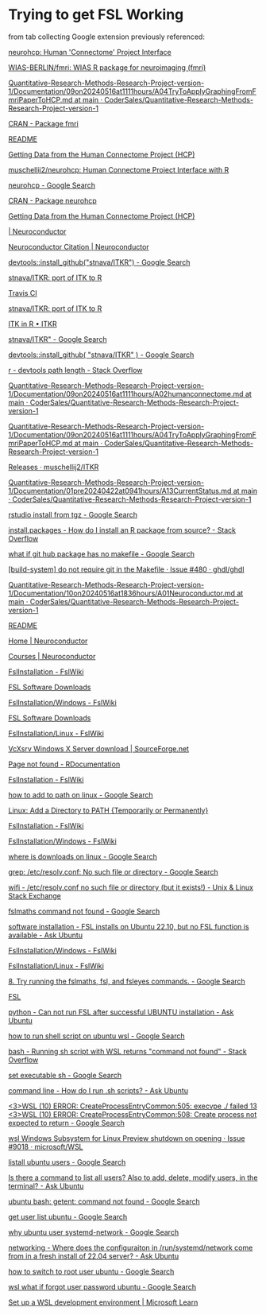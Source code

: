 # Trying to get FSL Working

from tab collecting Google extension previously referenced:

[neurohcp: Human 'Connectome' Project Interface](https://cran.r-project.org/web/packages/neurohcp/neurohcp.pdf)

[WIAS-BERLIN/fmri: WIAS R package for neuroimaging (fmri)](https://github.com/WIAS-BERLIN/fmri)

[Quantitative-Research-Methods-Research-Project-version-1/Documentation/09on20240516at1111hours/A04TryToApplyGraphingFromFmriPaperToHCP.md at main · CoderSales/Quantitative-Research-Methods-Research-Project-version-1](https://github.com/CoderSales/Quantitative-Research-Methods-Research-Project-version-1/blob/main/Documentation/09on20240516at1111hours/A04TryToApplyGraphingFromFmriPaperToHCP.md)

[CRAN - Package fmri](https://cran.r-project.org/web/packages/fmri/index.html)

[README](https://cran.r-project.org/web/packages/aws.s3/readme/README.html)

[Getting Data from the Human Connectome Project (HCP)](https://cran.r-project.org/web/packages/neurohcp/vignettes/hcp.html)

[muschellij2/neurohcp: Human Connectome Project Interface with R](https://github.com/muschellij2/neurohcp)

[neurohcp - Google Search](https://www.google.com/search?newwindow=1&sca_esv=b963f0a8f38f637d&sca_upv=1&sxsrf=ADLYWIL0TRi2hOpmkkOGTMU8NKwY4CCTwQ:1715879543364&q=neurohcp&source=lnms&uds=ADvngMiagu-u_us-qakgkk3F5NaujKJSFeva3uXol6jqQmiLVdL1iu-uXXiHBa0KEcz1tvxhsPnSuPmSSjO_iQ_B_yfk52_-UZNK9fz2-GljavDK9oYf6tOx2Viekj0ZiDdHTIyz2ykaY2eUcs12WqQ_A-tJ3YE-vnbVt7KAFoTKBiMGVSpHmg6hhNO2XHJE4j0NAgnE4Rlt10E94mCgQenkS4A9CnxlbfnKxT-_AdNNH9s3UaObc24x64GbR-iYQRjeBK6OeZLP&sa=X&ved=2ahUKEwit9KK11ZKGAxX6SkEAHRyuDUUQ0pQJegQIEhAB&biw=2048&bih=1044&dpr=1.88)

[CRAN - Package neurohcp](https://cran.r-project.org/web/packages/neurohcp/index.html)

[Getting Data from the Human Connectome Project (HCP)](https://cran.r-project.org/web/packages/neurohcp/vignettes/hcp.html)

[| Neuroconductor](https://neuroconductor.org/tutorials/install)

[Neuroconductor Citation | Neuroconductor](https://neuroconductor.org/cite)

[devtools::install_github("stnava/ITKR") - Google Search](https://www.google.com/search?q=devtools%3A%3Ainstall_github(%22stnava%2FITKR%22)&oq=devtools%3A%3Ainstall_github(%22stnava%2FITKR%22)&gs_lcrp=EgZjaHJvbWUyBggAEEUYOdIBBzg5NGowajeoAgCwAgA&sourceid=chrome&ie=UTF-8)

[stnava/ITKR: port of ITK to R](https://github.com/stnava/ITKR)

[Travis CI](https://app.travis-ci.com/github/muschellij2/ITKR/active-on-org)

[stnava/ITKR: port of ITK to R](https://github.com/stnava/ITKR)

[ITK in R • ITKR](https://stnava.github.io/ITKR/)

[stnava/ITKR" - Google Search](https://www.google.com/search?q=stnava%2FITKR%22&oq=stnava%2FITKR%22&gs_lcrp=EgZjaHJvbWUyBggAEEUYOTIKCAEQABiABBiiBDIGCAIQRRg60gEIMTQxNWowajeoAgCwAgA&sourceid=chrome&ie=UTF-8)

[devtools::install_github( "stnava/ITKR" ) - Google Search](https://www.google.com/search?q=devtools%3A%3Ainstall_github(+%22stnava%2FITKR%22+)&oq=devtools%3A%3Ainstall_github(+%22stnava%2FITKR%22+)&gs_lcrp=EgZjaHJvbWUyBggAEEUYOdIBCDIzMjZqMGo3qAIAsAIA&sourceid=chrome&ie=UTF-8)

[r - devtools path length - Stack Overflow](https://stackoverflow.com/questions/50486347/devtools-path-length)

[Quantitative-Research-Methods-Research-Project-version-1/Documentation/09on20240516at1111hours/A02humanconnectome.md at main · CoderSales/Quantitative-Research-Methods-Research-Project-version-1](https://github.com/CoderSales/Quantitative-Research-Methods-Research-Project-version-1/blob/main/Documentation/09on20240516at1111hours/A02humanconnectome.md)

[Quantitative-Research-Methods-Research-Project-version-1/Documentation/09on20240516at1111hours/A04TryToApplyGraphingFromFmriPaperToHCP.md at main · CoderSales/Quantitative-Research-Methods-Research-Project-version-1](https://github.com/CoderSales/Quantitative-Research-Methods-Research-Project-version-1/blob/main/Documentation/09on20240516at1111hours/A04TryToApplyGraphingFromFmriPaperToHCP.md)

[Releases · muschellij2/ITKR](https://github.com/muschellij2/ITKR/releases)

[Quantitative-Research-Methods-Research-Project-version-1/Documentation/01pre20240422at0941hours/A13CurrentStatus.md at main · CoderSales/Quantitative-Research-Methods-Research-Project-version-1](https://github.com/CoderSales/Quantitative-Research-Methods-Research-Project-version-1/blob/main/Documentation/01pre20240422at0941hours/A13CurrentStatus.md)

[rstudio install from tgz - Google Search](https://www.google.com/search?q=rstudio+install+from+tgz&oq=rstudio+install+from+tgz&gs_lcrp=EgZjaHJvbWUyBggAEEUYOTIKCAEQABiABBiiBDIKCAIQABiABBiiBDIKCAMQABiABBiiBNIBCDk4NThqMGo3qAIAsAIA&sourceid=chrome&ie=UTF-8)

[install.packages - How do I install an R package from source? - Stack Overflow](https://stackoverflow.com/questions/1474081/how-do-i-install-an-r-package-from-source)

[what if git hub package has no makefile - Google Search](https://www.google.com/search?q=what+if+git+hub+package+has+no+makefile&oq=what+if+git+hub+package+has+no+makefile&gs_lcrp=EgZjaHJvbWUyBggAEEUYOTIJCAEQIRgKGKABMgkIAhAhGAoYoAEyCQgDECEYChigAdIBCDgxODdqMGo3qAIAsAIA&sourceid=chrome&ie=UTF-8)

[[build-system] do not require git in the Makefile · Issue #480 · ghdl/ghdl](https://github.com/ghdl/ghdl/issues/480)

[Quantitative-Research-Methods-Research-Project-version-1/Documentation/10on20240516at1836hours/A01Neuroconductor.md at main · CoderSales/Quantitative-Research-Methods-Research-Project-version-1](https://github.com/CoderSales/Quantitative-Research-Methods-Research-Project-version-1/blob/main/Documentation/10on20240516at1836hours/A01Neuroconductor.md)

[README](https://cran.r-project.org/web/packages/aws.s3/readme/README.html)

[Home | Neuroconductor](https://neuroconductor.org/)

[Courses | Neuroconductor](https://neuroconductor.org/courses)

[FslInstallation - FslWiki](https://fsl.fmrib.ox.ac.uk/fsl/fslwiki/FslInstallation)

[FSL Software Downloads](https://fsl.fmrib.ox.ac.uk/fsldownloads_registration/download/fsl=14,o_s=31,d_type=release/)

[FslInstallation/Windows - FslWiki](https://fsl.fmrib.ox.ac.uk/fsl/fslwiki/FslInstallation/Windows)

[FSL Software Downloads](https://fsl.fmrib.ox.ac.uk/fsldownloads_registration/download/fsl=14,o_s=34,d_type=release/)

[FslInstallation/Linux - FslWiki](https://fsl.fmrib.ox.ac.uk/fsl/fslwiki/FslInstallation/Linux)

[VcXsrv Windows X Server download | SourceForge.net](https://sourceforge.net/projects/vcxsrv/)

[Page not found - RDocumentation](https://www.rdocumentation.org/packages/devtools/versions/2.4.5/topics/install_github)

[FslInstallation - FslWiki](https://fsl.fmrib.ox.ac.uk/fsl/fslwiki/FslInstallation)

[how to add to path on linux - Google Search](https://www.google.com/search?q=how+to+add+to+path+on+linux&oq=how+to+add+to+path+on+linux&gs_lcrp=EgZjaHJvbWUyCQgAEEUYORiABDIICAEQABgWGB4yCAgCEAAYFhgeMggIAxAAGBYYHjIICAQQABgWGB4yCAgFEAAYFhgeMggIBhAAGBYYHjIICAcQABgWGB4yCAgIEAAYFhgeMggICRAAGBYYHtIBCDQ5NTJqMGo3qAIAsAIA&sourceid=chrome&ie=UTF-8)

[Linux: Add a Directory to PATH {Temporarily or Permanently}](https://phoenixnap.com/kb/linux-add-to-path)

[FslInstallation - FslWiki](https://fsl.fmrib.ox.ac.uk/fsl/fslwiki/FslInstallation)

[FslInstallation/Windows - FslWiki](https://fsl.fmrib.ox.ac.uk/fsl/fslwiki/FslInstallation/Windows)

[where is downloads on linux - Google Search](https://www.google.com/search?q=where+is+downloads+on+linux&oq=where+is+downloads+on+linux&gs_lcrp=EgZjaHJvbWUyBggAEEUYOTIICAEQABgWGB4yCAgCEAAYFhgeMggIAxAAGBYYHjIICAQQABgWGB4yCAgFEAAYFhgeMggIBhAAGBYYHjINCAcQABiGAxiABBiKBTINCAgQABiGAxiABBiKBTIKCAkQABiABBiiBNIBCDg1NDNqMGo3qAIAsAIA&sourceid=chrome&ie=UTF-8)

[grep: /etc/resolv.conf: No such file or directory - Google Search](https://www.google.com/search?q=grep%3A+%2Fetc%2Fresolv.conf%3A+No+such+file+or+directory&oq=grep%3A+%2Fetc%2Fresolv.conf%3A+No+such+file+or+directory&gs_lcrp=EgZjaHJvbWUyBggAEEUYOTIGCAEQRRg60gEIMTM5NWowajeoAgCwAgA&sourceid=chrome&ie=UTF-8)

[wifi - /etc/resolv.conf no such file or directory (but it exists!) - Unix & Linux Stack Exchange](https://unix.stackexchange.com/questions/736897/etc-resolv-conf-no-such-file-or-directory-but-it-exists)

[fslmaths command not found - Google Search](https://www.google.com/search?q=fslmaths+command+not+found&oq=fslmaths+not+foun&gs_lcrp=EgZjaHJvbWUqCAgBEAAYFhgeMgYIABBFGDkyCAgBEAAYFhgeMggIAhAAGBYYHjINCAMQABiGAxiABBiKBdIBCDc1MDVqMGo3qAIAsAIA&sourceid=chrome&ie=UTF-8)

[software installation - FSL installs on Ubuntu 22.10, but no FSL function is available - Ask Ubuntu](https://askubuntu.com/questions/1438644/fsl-installs-on-ubuntu-22-10-but-no-fsl-function-is-available)

[FslInstallation/Windows - FslWiki](https://fsl.fmrib.ox.ac.uk/fsl/fslwiki/FslInstallation/Windows)

[FslInstallation/Linux - FslWiki](https://fsl.fmrib.ox.ac.uk/fsl/fslwiki/FslInstallation/Linux)

[8. Try running the fslmaths, fsl, and fsleyes commands. - Google Search](https://www.google.com/search?q=8.+Try+running+the+fslmaths%2C+fsl%2C+and+fsleyes+commands.&oq=8.+Try+running+the+fslmaths%2C+fsl%2C+and+fsleyes+commands.&gs_lcrp=EgZjaHJvbWUyBggAEEUYOTIHCAEQIRigATIHCAIQIRigATIHCAMQIRigAdIBBzg1OGowajeoAgCwAgA&sourceid=chrome&ie=UTF-8)

[FSL](https://ftp.nmr.mgh.harvard.edu/pub/dist/freesurfer/tutorial_packages/OSX/fsl_501/doc/fsl/linux.html#:~:text=The%20FSL%20command%20line%20tools,GUI%20tools%2C%20just%20type%20fsl.)

[python - Can not run FSL after successful UBUNTU installation - Ask Ubuntu](https://askubuntu.com/questions/1438097/can-not-run-fsl-after-successful-ubuntu-installation)

[how to run shell script on ubuntu wsl - Google Search](https://www.google.com/search?q=how+to+run+shell+script+on+ubuntu+wsl&newwindow=1&sca_esv=0eb7a465d1046084&sca_upv=1&sxsrf=ADLYWILqQgq_Mj0KFDOEpQuRKmsDkb1Hcw%3A1715925742600&ei=7vJGZsqeJLG5hbIP7ImeCA&ved=0ahUKEwjKzeTCgZSGAxWxXEEAHeyEBwEQ4dUDCBA&uact=5&oq=how+to+run+shell+script+on+ubuntu+wsl&gs_lp=Egxnd3Mtd2l6LXNlcnAiJWhvdyB0byBydW4gc2hlbGwgc2NyaXB0IG9uIHVidW50dSB3c2wyBRAhGKABSOwOUIoCWNYNcAJ4AZABAJgBV6AB4QKqAQE1uAEDyAEA-AEBmAIHoAL0AsICChAAGLADGNYEGEfCAgYQABgWGB7CAggQABgWGB4YD8ICCxAAGIAEGIYDGIoFwgIIEAAYgAQYogTCAgcQIRigARgKmAMAiAYBkAYIkgcBN6AHrhQ&sclient=gws-wiz-serp)

[bash - Running sh script with WSL returns "command not found" - Stack Overflow](https://stackoverflow.com/questions/71111124/running-sh-script-with-wsl-returns-command-not-found)

[set executable sh - Google Search](https://www.google.com/search?q=set+executable+sh&oq=set+executable+sh&gs_lcrp=EgZjaHJvbWUyBggAEEUYOTIICAEQABgWGB4yCggCEAAYDxgWGB4yCAgDEAAYFhgeMggIBBAAGBYYHjIICAUQABgWGB4yCggGEAAYDxgWGB4yCAgHEAAYFhgeMggICBAAGBYYHjIICAkQABgWGB7SAQgzNzU4ajBqN6gCALACAA&sourceid=chrome&ie=UTF-8)

[command line - How do I run .sh scripts? - Ask Ubuntu](https://askubuntu.com/questions/38661/how-do-i-run-sh-scripts)

[<3>WSL (10) ERROR: CreateProcessEntryCommon:505: execvpe ./ failed 13 <3>WSL (10) ERROR: CreateProcessEntryCommon:508: Create process not expected to return - Google Search](https://www.google.com/search?q=%3C3%3EWSL+(10)+ERROR%3A+CreateProcessEntryCommon%3A505%3A+execvpe+.%2F+failed+13+%3C3%3EWSL+(10)+ERROR%3A+CreateProcessEntryCommon%3A508%3A+Create+process+not+expected+to+return&oq=%3C3%3EWSL+(10)+ERROR%3A+CreateProcessEntryCommon%3A505%3A+execvpe+.%2F+failed+13+%3C3%3EWSL+(10)+ERROR%3A+CreateProcessEntryCommon%3A508%3A+Create+process+not+expected+to+return&gs_lcrp=EgZjaHJvbWUyBggAEEUYOdIBBzU3MmowajeoAgCwAgA&sourceid=chrome&ie=UTF-8)

[wsl Windows Subsystem for Linux Preview shutdown on opening · Issue #9018 · microsoft/WSL](https://github.com/microsoft/WSL/issues/9018)

[listall ubuntu users - Google Search](https://www.google.com/search?q=listall+ubuntu+users&oq=listall+ubuntu+users&gs_lcrp=EgZjaHJvbWUyBggAEEUYOTIJCAEQABgNGIAEMggIAhAAGBYYHjIICAMQABgWGB4yCAgEEAAYFhgeMggIBRAAGBYYHjIICAYQABgWGB4yCAgHEAAYFhgeMggICBAAGBYYHjIICAkQABgWGB7SAQg2MTkzajBqN6gCALACAA&sourceid=chrome&ie=UTF-8)

[Is there a command to list all users? Also to add, delete, modify users, in the terminal? - Ask Ubuntu](https://askubuntu.com/questions/410244/is-there-a-command-to-list-all-users-also-to-add-delete-modify-users-in-the/414561#414561)

[ubuntu bash: getent: command not found - Google Search](https://www.google.com/search?q=ubuntu+bash%3A+getent%3A+command+not+found&newwindow=1&sca_esv=0eb7a465d1046084&sca_upv=1&sxsrf=ADLYWIJrqZXD5LTSsvNoj0tJ4vFEO9Rfng%3A1715926816547&ei=IPdGZpWCIbKFhbIPz5SbwAE&ved=0ahUKEwiVkvHChZSGAxWyQkEAHU_KBhgQ4dUDCBA&uact=5&oq=ubuntu+bash%3A+getent%3A+command+not+found&gs_lp=Egxnd3Mtd2l6LXNlcnAiJnVidW50dSBiYXNoOiBnZXRlbnQ6IGNvbW1hbmQgbm90IGZvdW5kMggQABiABBiiBDIIEAAYgAQYogRIug5QzQVY4whwAXgBkAEAmAGjAaABuQKqAQMwLjK4AQPIAQD4AQH4AQKYAgOgAsoCwgIKEAAYsAMY1gQYR8ICDRAAGIAEGLADGEMYigXCAgoQABiABBhDGIoFwgINEAAYgAQYsQMYQxiKBZgDAIgGAZAGCpIHAzEuMqAH6wY&sclient=gws-wiz-serp)

[get user list ubuntu - Google Search](https://www.google.com/search?q=get+user+list+ubuntu&oq=get+user+list+&gs_lcrp=EgZjaHJvbWUqDAgBEAAYFBiHAhiABDIHCAAQABiABDIMCAEQABgUGIcCGIAEMgYIAhBFGDkyBwgDEAAYgAQyBwgEEAAYgAQyBwgFEAAYgAQyBwgGEAAYgAQyBwgHEAAYgAQyBwgIEAAYgAQyBwgJEAAYgATSAQg1MzcxajBqN6gCALACAA&sourceid=chrome&ie=UTF-8)

[why ubuntu user systemd-network - Google Search](https://www.google.com/search?q=why+ubuntu+user+systemd-network&oq=why+ubuntu+user+systemd-network&gs_lcrp=EgZjaHJvbWUyBggAEEUYOTIHCAEQIRigAdIBCDM4OTFqMGo3qAIAsAIA&sourceid=chrome&ie=UTF-8)

[networking - Where does the configuraiton in /run/systemd/network come from in a fresh install of 22.04 server? - Ask Ubuntu](https://askubuntu.com/questions/1508124/where-does-the-configuraiton-in-run-systemd-network-come-from-in-a-fresh-instal)

[how to switch to root user ubuntu - Google Search](https://www.google.com/search?q=how+to+switch+to+root+user+ubuntu&oq=how+to+switch+to+root+user+ubuntu&gs_lcrp=EgZjaHJvbWUyCQgAEEUYORiABDIICAEQABgWGB4yCAgCEAAYFhgeMggIAxAAGBYYHjIICAQQABgWGB4yCAgFEAAYFhgeMggIBhAAGBYYHjIICAcQABgWGB4yCAgIEAAYFhgeMggICRAAGBYYHtIBCTEyMjMyajBqN6gCALACAA&sourceid=chrome&ie=UTF-8)

[wsl what if forgot user password ubuntu - Google Search](https://www.google.com/search?q=wsl+what+if+forgot+user+password+ubuntu&newwindow=1&sca_esv=0eb7a465d1046084&sca_upv=1&sxsrf=ADLYWIIhNUOHj89VjJrIM_Eimh0MFu0SDQ%3A1715927062764&ei=FvhGZsehLqGWhbIP19O92Ac&ved=0ahUKEwjHhKW4hpSGAxUhS0EAHddpD3sQ4dUDCBA&uact=5&oq=wsl+what+if+forgot+user+password+ubuntu&gs_lp=Egxnd3Mtd2l6LXNlcnAiJ3dzbCB3aGF0IGlmIGZvcmdvdCB1c2VyIHBhc3N3b3JkIHVidW50dTIIEAAYgAQYogQyCBAAGIAEGKIEMggQABiABBiiBEjJFlDCDli4FHABeAGQAQCYAUygAZcCqgEBNLgBA8gBAPgBAZgCBaACrgLCAgoQABiwAxjWBBhHmAMAiAYBkAYIkgcBNaAH0gs&sclient=gws-wiz-serp)

[Set up a WSL development environment | Microsoft Learn](https://learn.microsoft.com/en-us/windows/wsl/setup/environment#set-up-your-linux-username-and-password)

